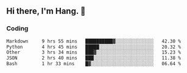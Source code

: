 ## Hi there, I'm Hang. 👋

### Coding

<!--START_SECTION:waka-->

```txt
Markdown     9 hrs 55 mins   ██████████▓░░░░░░░░░░░░░░   42.30 %
Python       4 hrs 45 mins   █████░░░░░░░░░░░░░░░░░░░░   20.32 %
Other        3 hrs 34 mins   ███▓░░░░░░░░░░░░░░░░░░░░░   15.23 %
JSON         2 hrs 40 mins   ███░░░░░░░░░░░░░░░░░░░░░░   11.38 %
Bash         1 hr 33 mins    █▓░░░░░░░░░░░░░░░░░░░░░░░   06.64 %
```

<!--END_SECTION:waka-->
